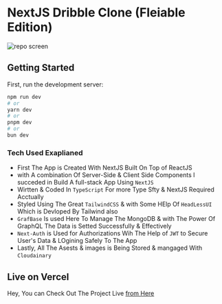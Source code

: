 # NextJS Dribble Clone (Fleiable Edition)


![repo screen](https://github.com/mahmoud-bebars/next-dribble-clone/assets/66588352/eb92bb2b-5b3e-4173-83f0-113677e0de9c)


## Getting Started

First, run the development server:

```bash
npm run dev
# or
yarn dev
# or
pnpm dev
# or
bun dev
```

### Tech Used Exaplianed

* First The App is Created With NextJS Built On Top of ReactJS
* with A combination Of Server-Side & Client Side Components I succeded in Build A full-stack App Using `NextJS`
* Wirtten & Coded In `TypeScript` For more Type Sfty & NextJS Required Acctually
* Styled Using The Great `TailwindCSS` & with Some HElp Of `HeadLessUI` Which is Devloped By Tailwind also
* `GrafBase` Is used Here To Manage The MongoDB & with The Power Of GraphQL The Data is Setted Successfully & Effectively
* `Next-Auth` is Used for Authorizations Wih The Help of `JWT` to Secure User's Data & LOgining Safely To The App
* Lastly, All The Asests & images is Being Stored & mangaged With `Cloudainary`



## Live on Vercel

Hey, You can Check Out The Project Live [from Here](https://flexiable-clone.vercel.app/)
